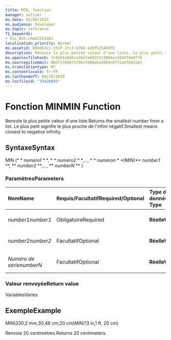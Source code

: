 ```yaml
---
title: MIN, fonction
manager: soliver
ms.date: 03/09/2015
ms.audience: Developer
ms.topic: reference
f1_keywords:
- Vis_DSS.chm82251463
localization_priority: Normal
ms.assetid: b945b7c2-153f-2fc3-b768-1e975254ddf5
description: Renvoie la plus petite valeur d'une liste. Le plus petit signifie le plus proche de l'infini négatif.
ms.openlocfilehash: 7c9eb1a8d4ce30e7ab9253c2864ecd38474e8ff6
ms.sourcegitcommit: 8657170d071f9bcf680aba50b9c07f2a4fb82283
ms.translationtype: MT
ms.contentlocale: fr-FR
ms.lasthandoff: 04/28/2019
ms.locfileid: "33420835"
---
```

# <a name="min-function"></a><span data-ttu-id="e17c7-104">Fonction MIN</span><span class="sxs-lookup"><span data-stu-id="e17c7-104">MIN Function</span></span>

<span data-ttu-id="e17c7-105">Renvoie la plus petite valeur d'une liste.</span><span class="sxs-lookup"><span data-stu-id="e17c7-105">Returns the smallest number from a list.</span></span> <span data-ttu-id="e17c7-106">Le plus petit signifie le plus proche de l'infini négatif.</span><span class="sxs-lookup"><span data-stu-id="e17c7-106">Smallest means closest to negative infinity.</span></span>
  
## <a name="syntax"></a><span data-ttu-id="e17c7-107">Syntaxe</span><span class="sxs-lookup"><span data-stu-id="e17c7-107">Syntax</span></span>

<span data-ttu-id="e17c7-108">MIN (\* \* *numéro1* \* \*, \* \* *numéro2* \* \*,..., \* \* *numéron* \* \*)</span><span class="sxs-lookup"><span data-stu-id="e17c7-108">MIN(\*\* *number1* \*\*, \*\* *number2* \*\*,..., \*\* *numberN* \*\* )</span></span> 
  
### <a name="parameters"></a><span data-ttu-id="e17c7-109">Paramètres</span><span class="sxs-lookup"><span data-stu-id="e17c7-109">Parameters</span></span>

|<span data-ttu-id="e17c7-110">**Nom**</span><span class="sxs-lookup"><span data-stu-id="e17c7-110">**Name**</span></span>|<span data-ttu-id="e17c7-111">**Requis/Facultatif**</span><span class="sxs-lookup"><span data-stu-id="e17c7-111">**Required/Optional**</span></span>|<span data-ttu-id="e17c7-112">**Type de données**</span><span class="sxs-lookup"><span data-stu-id="e17c7-112">**Data Type**</span></span>|<span data-ttu-id="e17c7-113">**Description**</span><span class="sxs-lookup"><span data-stu-id="e17c7-113">**Description**</span></span>|
|:-----|:-----|:-----|:-----|
| <span data-ttu-id="e17c7-114">_number1_</span><span class="sxs-lookup"><span data-stu-id="e17c7-114">_number1_</span></span> <br/> |<span data-ttu-id="e17c7-115">Obligatoire</span><span class="sxs-lookup"><span data-stu-id="e17c7-115">Required</span></span>  <br/> |<span data-ttu-id="e17c7-116">**Réelle**</span><span class="sxs-lookup"><span data-stu-id="e17c7-116">**Varies**</span></span> <br/> |<span data-ttu-id="e17c7-117">Premier nombre de la liste</span><span class="sxs-lookup"><span data-stu-id="e17c7-117">The first number in the list.</span></span>  <br/> |
| <span data-ttu-id="e17c7-118">_number2_</span><span class="sxs-lookup"><span data-stu-id="e17c7-118">_number2_</span></span> <br/> |<span data-ttu-id="e17c7-119">Facultatif</span><span class="sxs-lookup"><span data-stu-id="e17c7-119">Optional</span></span>  <br/> |<span data-ttu-id="e17c7-120">**Réelle**</span><span class="sxs-lookup"><span data-stu-id="e17c7-120">**Varies**</span></span> <br/> | <span data-ttu-id="e17c7-121">Deuxième nombre de la liste</span><span class="sxs-lookup"><span data-stu-id="e17c7-121">The second number in the list.</span></span>  <br/> |
| <span data-ttu-id="e17c7-122">_Numéro de série_</span><span class="sxs-lookup"><span data-stu-id="e17c7-122">_numberN_</span></span> <br/> |<span data-ttu-id="e17c7-123">Facultatif</span><span class="sxs-lookup"><span data-stu-id="e17c7-123">Optional</span></span>  <br/> |<span data-ttu-id="e17c7-124">**Réelle**</span><span class="sxs-lookup"><span data-stu-id="e17c7-124">**Varies**</span></span> <br/> |<span data-ttu-id="e17c7-125">Nième nombre de la liste</span><span class="sxs-lookup"><span data-stu-id="e17c7-125">The nth number in the list.</span></span>  <br/> |
   
### <a name="return-value"></a><span data-ttu-id="e17c7-126">Valeur renvoyée</span><span class="sxs-lookup"><span data-stu-id="e17c7-126">Return value</span></span>

<span data-ttu-id="e17c7-127">Variables</span><span class="sxs-lookup"><span data-stu-id="e17c7-127">Varies</span></span>
  
## <a name="example"></a><span data-ttu-id="e17c7-128">Exemple</span><span class="sxs-lookup"><span data-stu-id="e17c7-128">Example</span></span>

<span data-ttu-id="e17c7-129">MIN(330,2 mm;30,48 cm;20 cm)</span><span class="sxs-lookup"><span data-stu-id="e17c7-129">MIN(13 in,1 ft, 20 cm)</span></span> 
  
<span data-ttu-id="e17c7-130">Renvoie 20 centimètres.</span><span class="sxs-lookup"><span data-stu-id="e17c7-130">Returns 20 centimeters.</span></span> 
  

